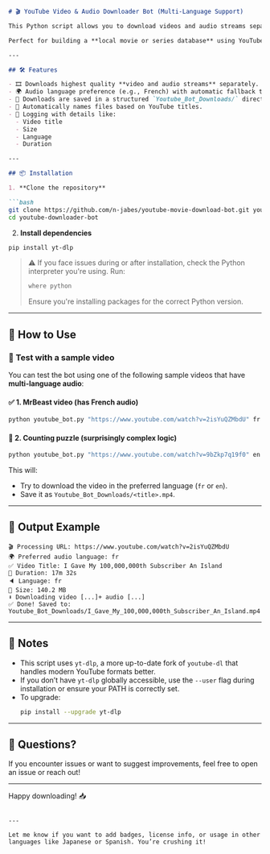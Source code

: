 

```markdown
# 🎬 YouTube Video & Audio Downloader Bot (Multi-Language Support)

This Python script allows you to download videos and audio streams separately from YouTube at the highest available quality. It supports downloading audio in a preferred language (e.g., French 🇫🇷), and falls back to English if the preferred language is unavailable.

Perfect for building a **local movie or series database** using YouTube content—especially from sources like The Movie Database (TMDb) API.

---

## 🛠️ Features

- 🎞️ Downloads highest quality **video and audio streams** separately.
- 🌍 Audio language preference (e.g., French) with automatic fallback to English.
- 📁 Downloads are saved in a structured `Youtube_Bot_Downloads/` directory.
- 🧠 Automatically names files based on YouTube titles.
- 🧾 Logging with details like:
  - Video title
  - Size
  - Language
  - Duration

---

## 📦 Installation

1. **Clone the repository**

```bash
git clone https://github.com/n-jabes/youtube-movie-download-bot.git youtube-downloader-bot
cd youtube-downloader-bot
```

2. **Install dependencies**

```bash
pip install yt-dlp
```

> ⚠️ If you face issues during or after installation, check the Python interpreter you're using. Run:
>
> ```bash
> where python
> ```
> Ensure you're installing packages for the correct Python version.

---

## 🚀 How to Use

### 🧪 Test with a sample video

You can test the bot using one of the following sample videos that have **multi-language audio**:

#### ✅ 1. MrBeast video (has French audio)

```bash
python youtube_bot.py "https://www.youtube.com/watch?v=2isYuQZMbdU" fr
```

#### 🔢 2. Counting puzzle (surprisingly complex logic)

```bash
python youtube_bot.py "https://www.youtube.com/watch?v=9bZkp7q19f0" en
```

This will:
- Try to download the video in the preferred language (`fr` or `en`).
- Save it as `Youtube_Bot_Downloads/<title>.mp4`.

---

## 🧰 Output Example

```
🎬 Processing URL: https://www.youtube.com/watch?v=2isYuQZMbdU
🌍 Preferred audio language: fr
✅ Video Title: I Gave My 100,000,000th Subscriber An Island
🎥 Duration: 17m 32s
🔈 Language: fr
💾 Size: 140.2 MB
⬇️ Downloading video [...]+ audio [...]
✅ Done! Saved to: Youtube_Bot_Downloads/I_Gave_My_100,000,000th_Subscriber_An_Island.mp4
```

---

## 🧠 Notes

- This script uses `yt-dlp`, a more up-to-date fork of `youtube-dl` that handles modern YouTube formats better.
- If you don’t have `yt-dlp` globally accessible, use the `--user` flag during installation or ensure your PATH is correctly set.
- To upgrade:
  ```bash
  pip install --upgrade yt-dlp
  ```

---

## 💬 Questions?

If you encounter issues or want to suggest improvements, feel free to open an issue or reach out!

---

Happy downloading! 📥
```

---

Let me know if you want to add badges, license info, or usage in other languages like Japanese or Spanish. You’re crushing it!
